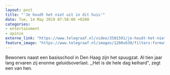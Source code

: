 ```yaml
---
layout: post
title: "'Je houdt het niet uit in dit huis'"
date: Tue, 14 May 2019 07:58:00 +0200
categories: 
- entertainment 
- opinie 
externe_link: "https://www.telegraaf.nl/video/3581591/je-houdt-het-niet-uit-in-dit-huis"
feature_image: "https://www.telegraaf.nl/images/1200x630/filters:format(jpeg):quality(80)/cdn-kiosk-api.telegraaf.nl/ca950790-75c0-11e9-a0e7-0217670beecd.jpg"
---
```


<p class="intro">Bewoners naast een basisschool in Den Haag zijn het spuugzat. Al tien jaar lang ervaren zij enorme geluidsoverlast. ,,Het is de hele dag keihard", zegt een van hen.</p>
